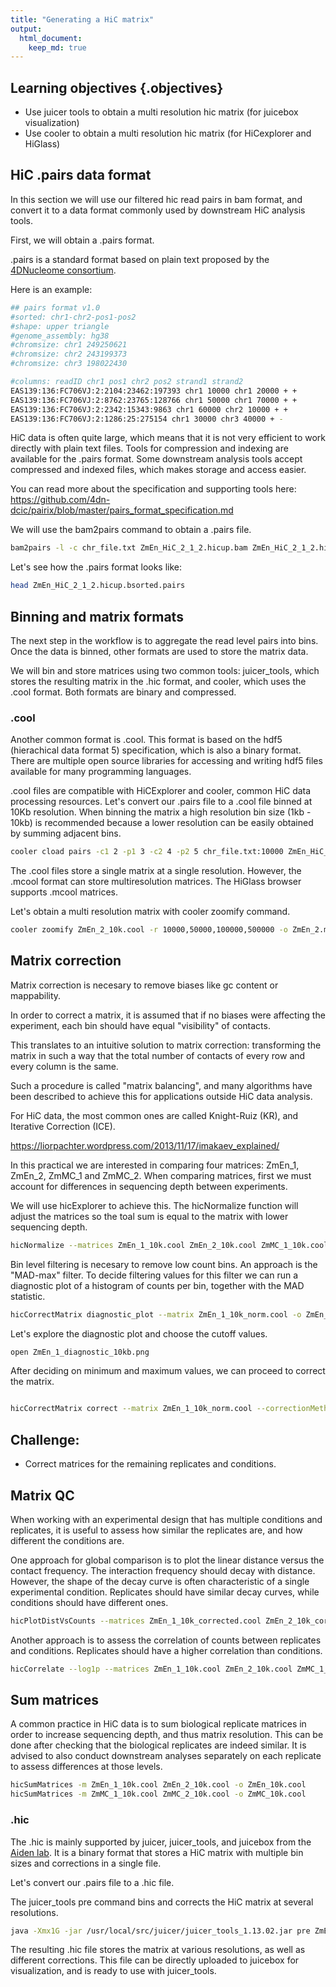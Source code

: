 ```yaml
---
title: "Generating a HiC matrix"
output: 
  html_document:
    keep_md: true
---
```




## Learning objectives {.objectives}
- Use juicer tools to obtain a multi resolution hic matrix (for juicebox visualization)
- Use cooler to obtain a multi resolution hic matrix (for HiCexplorer and HiGlass)

## HiC .pairs data format

In this section we will use our filtered hic read pairs in bam format, and convert it to a  data format commonly used by downstream HiC analysis tools. 

First, we will obtain a .pairs format. 

.pairs is a standard format based on plain text proposed by the [4DNucleome consortium](https://commonfund.nih.gov/4dnucleome). 

Here is an example: 


```bash
## pairs format v1.0
#sorted: chr1-chr2-pos1-pos2
#shape: upper triangle
#genome_assembly: hg38
#chromsize: chr1 249250621
#chromsize: chr2 243199373
#chromsize: chr3 198022430

#columns: readID chr1 pos1 chr2 pos2 strand1 strand2
EAS139:136:FC706VJ:2:2104:23462:197393 chr1 10000 chr1 20000 + +
EAS139:136:FC706VJ:2:8762:23765:128766 chr1 50000 chr1 70000 + +
EAS139:136:FC706VJ:2:2342:15343:9863 chr1 60000 chr2 10000 + +
EAS139:136:FC706VJ:2:1286:25:275154 chr1 30000 chr3 40000 + -

```

HiC data is often quite large, which means that it is not very efficient to work directly with plain text files. Tools for compression and indexing are available for the .pairs format. Some downstream analysis tools accept compressed and indexed files, which makes storage and access easier.

You can read more about the specification and supporting tools here:
https://github.com/4dn-dcic/pairix/blob/master/pairs_format_specification.md

We will use the bam2pairs command to obtain a .pairs file.


```bash
bam2pairs -l -c chr_file.txt ZmEn_HiC_2_1_2.hicup.bam ZmEn_HiC_2_1_2.hicup

```

Let's see how the .pairs format looks like:


```bash
head ZmEn_HiC_2_1_2.hicup.bsorted.pairs
```

## Binning and matrix formats 

The next step in the workflow is to aggregate the read level pairs into bins. Once the data is binned, other formats are used to store the matrix data. 

We will bin and store matrices using two common tools: juicer_tools, which stores the resulting matrix in the .hic format, and cooler, which uses the .cool format. Both formats are binary and compressed.


### .cool

Another common format is .cool. This format is based on the hdf5 (hierachical data format 5) specification, which is also a binary format. There are multiple open source libraries for accessing and writing hdf5 files available for many programming languages. 

.cool files are compatible with HiCExplorer and cooler, common HiC data processing resources. 
Let's convert our .pairs file to a .cool file binned at 10Kb resolution. When binning the matrix a high resolution bin size (1kb - 10kb) is recommended because a lower resolution can be easily obtained by summing adjacent bins. 


```bash
cooler cload pairs -c1 2 -p1 3 -c2 4 -p2 5 chr_file.txt:10000 ZmEn_HiC_2_1_2.hicup.bsorted.pairs ZmEn_2_10k.cool

```

The .cool files store a single matrix at a single resolution. However, the .mcool format can store multiresolution matrices. The HiGlass browser supports .mcool matrices.

Let's obtain a multi resolution matrix with cooler zoomify command.


```bash
cooler zoomify ZmEn_2_10k.cool -r 10000,50000,100000,500000 -o ZmEn_2.mcool
```


## Matrix correction

Matrix correction is necesary to remove biases like gc content or mappability.

In order to correct a matrix, it is assumed that if no biases were affecting the experiment, each bin should have equal "visibility" of contacts.

This translates to an intuitive solution to matrix correction: transforming the matrix in such a way that the total number of contacts of every row and every column is the same. 

Such a procedure is called "matrix balancing", and many algorithms have been described to achieve this for applications outside HiC data analysis.

For HiC data, the most common ones are called Knight-Ruiz (KR), and Iterative Correction (ICE). 

https://liorpachter.wordpress.com/2013/11/17/imakaev_explained/

In this practical we are interested in comparing four matrices: ZmEn_1, ZmEn_2, ZmMC_1 and ZmMC_2. When comparing matrices, first we must account for differences in sequencing depth between experiments. 

We will use hicExplorer to achieve this. The hicNormalize function will adjust the matrices so the toal sum is equal to the matrix with lower sequencing depth. 


```bash
hicNormalize --matrices ZmEn_1_10k.cool ZmEn_2_10k.cool ZmMC_1_10k.cool ZmMC_2_10k.cool --normalize smallest -o ZmEn_1_10k_norm.cool ZmEn_2_10k_norm.cool ZmMC_1_10k_norm.cool ZmMC_2_10k_norm.cool
```

Bin level filtering is necesary to remove low count bins. An approach is the "MAD-max" filter. To decide filtering values for this filter we can run a diagnostic plot of a histogram of counts per bin, together with the MAD statistic. 


```bash
hicCorrectMatrix diagnostic_plot --matrix ZmEn_1_10k_norm.cool -o ZmEn_1_diagnostic_10kb.png

```

Let's explore the diagnostic plot and choose the cutoff values.


```bash
open ZmEn_1_diagnostic_10kb.png
```

After deciding on minimum and maximum values, we can proceed to correct the matrix. 


```bash

hicCorrectMatrix correct --matrix ZmEn_1_10k_norm.cool --correctionMethod ICE --outFileName ZmEn_1_10k_corrected.cool --filterThreshold -2.5 5

```


## Challenge:

- Correct matrices for the remaining replicates and conditions.


## Matrix QC

When working with an experimental design that has multiple conditions and replicates, it is useful to assess how similar the replicates are, and how different the conditions are.

One approach for global comparison is to plot the linear distance versus the contact frequency. The interaction frequency should decay with distance. However, the shape of the decay curve is often characteristic of a single experimental condition. Replicates should have similar decay curves, while conditions should have different ones.


```bash
hicPlotDistVsCounts --matrices ZmEn_1_10k_corrected.cool ZmEn_2_10k_corrected.cool ZmMC_1_10k_corrected.cool ZmMC_2_10k_corrected.cool -o plot_vs_counts.png 
```

Another approach is to assess the correlation of counts between replicates and conditions. Replicates should have a higher correlation than conditions.


```bash
hicCorrelate --log1p --matrices ZmEn_1_10k.cool ZmEn_2_10k.cool ZmMC_1_10k.cool ZmMC_2_10k.cool --range 20000:500000 -oh between_matrix_cor_h.png -os between_matrix_cor_s.png 
```

## Sum matrices

A common practice in HiC data is to sum biological replicate matrices in order to increase sequencing depth, and thus matrix resolution. This can be done after checking that the biological replicates are indeed similar. It is advised to also conduct downstream analyses separately on each replicate to assess differences at those levels. 


```bash
hicSumMatrices -m ZmEn_1_10k.cool ZmEn_2_10k.cool -o ZmEn_10k.cool
hicSumMatrices -m ZmMC_1_10k.cool ZmMC_2_10k.cool -o ZmMC_10k.cool
```

### .hic

The .hic is mainly supported by juicer, juicer_tools, and juicebox from the [Aiden lab](https://github.com/aidenlab/juicer). It is a binary format that stores a HiC matrix with multiple bin sizes and corrections in a single file.

Let's convert our .pairs file to a .hic file. 

The juicer_tools pre command bins and corrects the HiC matrix at several resolutions.


```bash
java -Xmx1G -jar /usr/local/src/juicer/juicer_tools_1.13.02.jar pre ZmEn_HiC_2_1_2.hicup.bsorted.pairs ZmEn_HiC_2.hic chr_file.txt
```

The resulting .hic file stores the matrix at various resolutions, as well as different corrections. This file can be directly uploaded to juicebox for visualization, and is ready to use with juicer_tools.  

